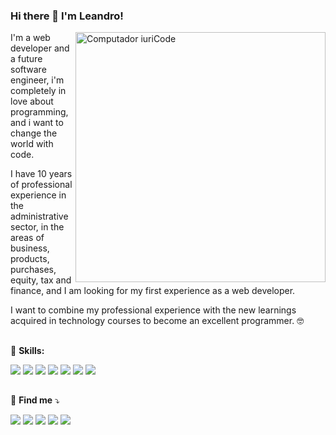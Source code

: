 ### Hi there 👋 I'm Leandro!

<img src="https://raw.githubusercontent.com/MicaelliMedeiros/micaellimedeiros/master/image/computer-illustration.png" min-width="400px" max-width="400px" width="400px" align="right" alt="Computador iuriCode">

<p align="left"> 
 I'm a web developer and a future software engineer, i'm completely in love about programming, and i want to change the world with code.
 
 I have 10 years of professional experience in the administrative sector, in the areas of business, products, purchases, equity, tax and finance, and I am looking for my first experience as a web developer.

I want to combine my professional experience with the new learnings acquired in technology courses to become an excellent programmer. :nerd_face:
</p>

##

<p align="left">
  🦄 <strong>Skills:</strong>
</p>

<p align="left">
  <a href="#" alt="html">
  <img src="https://img.shields.io/badge/HTML5-E34F26?style=for-the-badge&logo=html5&logoColor=white" /></a>

  <a href="#" alt="css">
  <img src="https://img.shields.io/badge/CSS3-1572B6?style=for-the-badge&logo=css3&logoColor=white" /></a>

  <a href="#" alt="js">
  <img src="https://img.shields.io/badge/JavaScript-F7DF1E?style=for-the-badge&logo=javascript&logoColor=black"/></a>

  <a href="#" alt="python">
  <img src="https://img.shields.io/badge/Python-14354C?style=for-the-badge&logo=python&logoColor=white"/></a>

  <a href="#" alt="bootstrap">
  <img src="https://img.shields.io/badge/Bootstrap-563D7C?style=for-the-badge&logo=bootstrap&logoColor=white"/></a>
  
  <a href="#" alt="git">
  <img src="https://img.shields.io/badge/Git-E34F26?style=for-the-badge&logo=git&logoColor=white"/></a>
  
  <a href="#" alt="office">
  <img src="https://img.shields.io/badge/Microsoft_Office-D83B01?style=for-the-badge&logo=microsoft-office&logoColor=white"/></a>
</p>  

##

<p align="left">
  💌 <strong>Find me</strong> ⤵️
</p>

<p align="left">
  <a href="" alt="Gmail">
  <img src="https://img.shields.io/badge/Gmail-D14836?style=for-the-badge&logo=gmail&logoColor=white&link=leandromissel@gmail.com" /></a>

  <a href="" alt="Linkedin">
  <img src="https://img.shields.io/badge/LinkedIn-0077B5?style=for-the-badge&logo=linkedin&logoColor=white&link=www.linkedin.com/in/leandro-missel-jr-9373821a0" /></a>

  <a href="#" alt="WhatsApp">
  <img src="https://img.shields.io/badge/WhatsApp-25D366?style=for-the-badge&logo=whatsapp&logoColor=white&link=API-DO-SEU-WHATSAPP"/></a>

  <a href="" alt="Twitter">
  <img src="https://img.shields.io/badge/Twitter-1DA1F2?style=for-the-badge&logo=twitter&logoColor=white&link=https://twitter.com/leandromissel/"/></a>

  <a href="https://instagram.com/leandromissel/" alt="Instagram">
  <img src="https://img.shields.io/badge/Instagram-E4405F?style=for-the-badge&logo=instagram&logoColor=white"/></a>
</p>  

##


